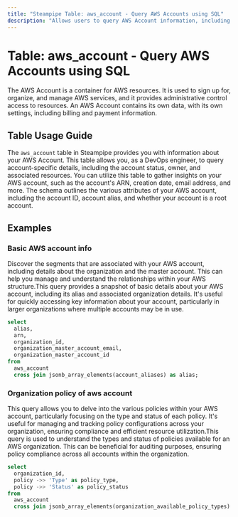 ```yaml
---
title: "Steampipe Table: aws_account - Query AWS Accounts using SQL"
description: "Allows users to query AWS Account information, including details about the account's status, owner, and associated resources."
---
```


# Table: aws_account - Query AWS Accounts using SQL

The AWS Account is a container for AWS resources. It is used to sign up for, organize, and manage AWS services, and it provides administrative control access to resources. An AWS Account contains its own data, with its own settings, including billing and payment information.

## Table Usage Guide

The `aws_account` table in Steampipe provides you with information about your AWS Account. This table allows you, as a DevOps engineer, to query account-specific details, including the account status, owner, and associated resources. You can utilize this table to gather insights on your AWS account, such as the account's ARN, creation date, email address, and more. The schema outlines the various attributes of your AWS account, including the account ID, account alias, and whether your account is a root account.

## Examples

### Basic AWS account info
Discover the segments that are associated with your AWS account, including details about the organization and the master account. This can help you manage and understand the relationships within your AWS structure.This query provides a snapshot of basic details about your AWS account, including its alias and associated organization details. It's useful for quickly accessing key information about your account, particularly in larger organizations where multiple accounts may be in use.


```sql
select
  alias,
  arn,
  organization_id,
  organization_master_account_email,
  organization_master_account_id
from
  aws_account
  cross join jsonb_array_elements(account_aliases) as alias;
```

### Organization policy of aws account
This query allows you to delve into the various policies within your AWS account, particularly focusing on the type and status of each policy. It's useful for managing and tracking policy configurations across your organization, ensuring compliance and efficient resource utilization.This query is used to understand the types and status of policies available for an AWS organization. This can be beneficial for auditing purposes, ensuring policy compliance across all accounts within the organization.


```sql
select
  organization_id,
  policy ->> 'Type' as policy_type,
  policy ->> 'Status' as policy_status
from
  aws_account
  cross join jsonb_array_elements(organization_available_policy_types) as policy;
```
